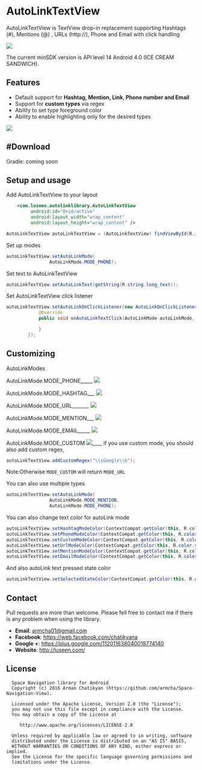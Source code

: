 # AutoLinkTextView

AutoLinkTextView is TextView drop-in replacement supporting Hashtags (#), Mentions (@) , URLs (http://), Phone and Email with click handling

![](screens/gif1.gif)

The current minSDK version is API level 14 Android 4.0 (ICE CREAM SANDWICH).

## Features

* Default support for **Hashtag, Mention, Link, Phone number and Email**
* Support for **custom types** via regex
* Ability to set type foreground color
* Ability to enable highlighting only for the desired types

![](screens/screen1.png)

#Download
-----------------------

Gradle:
coming soon

## Setup and usage

Add AutoLinkTextView to your layout
```xml
    <com.luseen.autolinklibrary.AutoLinkTextView
         android:id="@+id/active"
         android:layout_width="wrap_content"
         android:layout_height="wrap_content" />
```

```java
AutoLinkTextView autoLinkTextView = (AutoLinkTextView) findViewById(R.id.active);
```

Set up modes
```java
autoLinkTextView.setAutoLinkMode(
                AutoLinkMode.MODE_PHONE);
```

Set text to AutoLinkTextView
```java
autoLinkTextView.setAutoLinkText(getString(R.string.long_text));
```

Set AutoLinkTextView click listener
```java
autoLinkTextView.setAutoLinkOnClickListener(new AutoLinkOnClickListener() {
            @Override
            public void onAutoLinkTextClick(AutoLinkMode autoLinkMode, String matchedText) {

            }
        });
```

Customizing
---------

AutoLinkModes

AutoLinkMode.MODE_PHONE_____
![](screens/screen2.png)

AutoLinkMode.MODE_HASHTAG___
![](screens/screen3.png)

AutoLinkMode.MODE_URL_______
![](screens/screen4.png)

AutoLinkMode.MODE_MENTION___
![](screens/screen5.png)

AutoLinkMode.MODE_EMAIL_____
![](screens/screen6.png)

AutoLinkMode.MODE_CUSTOM
![](screens/screen7.png)____
if you use custom mode, you should also add custom regex,
```java
autoLinkTextView.addCustomRegex("\\sGoogle\\b");
```
Note:Otherwise ```MODE_CUSTOM``` will return ```MODE_URL```

You can also use multiple types
```java
autoLinkTextView.setAutoLinkMode(
                AutoLinkMode.MODE_MENTION,
                AutoLinkMode.MODE_PHONE);
```
You can also change text color for autoLink mode
```java
autoLinkTextView.setHashtagModeColor(ContextCompat.getColor(this, R.color.yourColor));
autoLinkTextView.setPhoneModeColor(ContextCompat.getColor(this, R.color.yourColor));
autoLinkTextView.setCustomModeColor(ContextCompat.getColor(this, R.color.yourColor));
autoLinkTextView.setUrlModeColor(ContextCompat.getColor(this, R.color.yourColor));
autoLinkTextView.setMentionModeColor(ContextCompat.getColor(this, R.color.yourColor));
autoLinkTextView.setEmailModeColor(ContextCompat.getColor(this, R.color.yourColor));
```
And also autoLink text pressed state color
```java
autoLinkTextView.setSelectedStateColor(ContextCompat.getColor(this, R.color.yourColor));
```

## Contact

Pull requests are more than welcome.
Please fell free to contact me if there is any problem when using the library.

- **Email**: armcha01@gmail.com
- **Facebook**: https://web.facebook.com/chatikyana
- **Google +**: https://plus.google.com/112011638040018774140
- **Website**: http://luseen.com/

License
--------


      Space Navigation library for Android
      Copyright (c) 2016 Arman Chatikyan (https://github.com/armcha/Space-Navigation-View).

      Licensed under the Apache License, Version 2.0 (the "License");
      you may not use this file except in compliance with the License.
      You may obtain a copy of the License at

         http://www.apache.org/licenses/LICENSE-2.0

      Unless required by applicable law or agreed to in writing, software
      distributed under the License is distributed on an "AS IS" BASIS,
      WITHOUT WARRANTIES OR CONDITIONS OF ANY KIND, either express or implied.
      See the License for the specific language governing permissions and
      limitations under the License.




